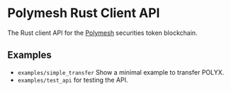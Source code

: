 # Polymesh Rust Client API

The Rust client API for the [Polymesh](https://polymesh.network/) securities token blockchain.

## Examples

- `examples/simple_transfer` Show a minimal example to transfer POLYX.
- `examples/test_api` for testing the API.
